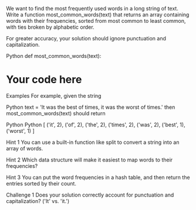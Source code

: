 We want to find the most frequently used words in a long string of text. Write a function most_common_words(text) that returns an array containing words with their frequencies, sorted from most common to least common, with ties broken by alphabetic order.

For greater accuracy, your solution should ignore punctuation and capitalization.

Python
def most_common_words(text):
  # Your code here
Examples
For example, given the string

Python
text = 'It was the best of times, it was the worst of times.'
then most_common_words(text) should return


Python
Python
[
  ('it', 2),
  ('of', 2),
  ('the', 2),
  ('times', 2),
  ('was', 2),
  ('best', 1),
  ('worst', 1)
]

Hint 1
You can use a built-in function like split to convert a string into an array of words.


Hint 2
Which data structure will make it easiest to map words to their frequencies?


Hint 3
You can put the word frequencies in a hash table, and then return the entries sorted by their count.


Challenge 1
Does your solution correctly account for punctuation and capitalization? ('It' vs. 'it.')